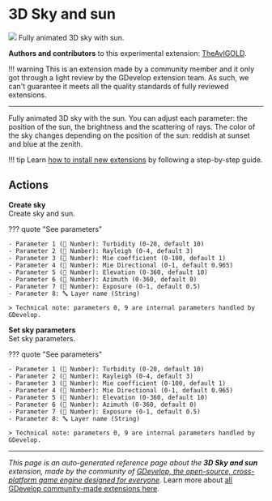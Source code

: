 # 3D Sky and sun

<img src="https://asset-resources.gdevelop.io/public-resources/Icons/Line Hero Pack/Master/SVG/Summer Holidays/512b9e875fbd9fe3ae1049df4ca9cdea12eeb439cfcd15c9e20ca654477ae532_Summer Holidays_holidays_vacation_summer_sun_sunny_hot.svg" class="extension-icon"></img>
Fully animated 3D sky with sun.

**Authors and contributors** to this experimental extension: [TheAvIGOLD](https://gd.games/TheAvIGOLD).

!!! warning
    This is an extension made by a community member and it only got through a
    light review by the GDevelop extension team. As such, we can't guarantee it
    meets all the quality standards of fully reviewed extensions.

---

Fully animated 3D sky with the sun. 
You can adjust each parameter: the position of the sun, the brightness and the scattering of rays. 
The color of the sky changes depending on the position of the sun: reddish at sunset and blue at the zenith.

!!! tip
    Learn [how to install new extensions](/gdevelop5/extensions/search) by following a step-by-step guide.

## Actions

**Create sky**  
Create sky and sun.

??? quote "See parameters"

    - Parameter 1 (🔢 Number): Turbidity (0-20, default 10)
    - Parameter 2 (🔢 Number): Rayleigh (0-4, default 3)
    - Parameter 3 (🔢 Number): Mie coefficient (0-100, default 1)
    - Parameter 4 (🔢 Number): Mie Directional (0-1, default 0.965)
    - Parameter 5 (🔢 Number): Elevation (0-360, default 10)
    - Parameter 6 (🔢 Number): Azimuth (0-360, default 0)
    - Parameter 7 (🔢 Number): Exposure (0-1, default 0.5)
    - Parameter 8: 🔤 Layer name (String)

    > Technical note: parameters 0, 9 are internal parameters handled by GDevelop.

**Set sky parameters**  
Set sky parameters.

??? quote "See parameters"

    - Parameter 1 (🔢 Number): Turbidity (0-20, default 10)
    - Parameter 2 (🔢 Number): Rayleigh (0-4, default 3)
    - Parameter 3 (🔢 Number): Mie coefficient (0-100, default 1)
    - Parameter 4 (🔢 Number): Mie Directional (0-1, default 0.965)
    - Parameter 5 (🔢 Number): Elevation (0-360, default 10)
    - Parameter 6 (🔢 Number): Azimuth (0-360, default 0)
    - Parameter 7 (🔢 Number): Exposure (0-1, default 0.5)
    - Parameter 8: 🔤 Layer name (String)

    > Technical note: parameters 0, 9 are internal parameters handled by GDevelop.




---

*This page is an auto-generated reference page about the **3D Sky and sun** extension, made by the community of [GDevelop, the open-source, cross-platform game engine designed for everyone](https://gdevelop.io/).* Learn more about [all GDevelop community-made extensions here](/gdevelop5/extensions).